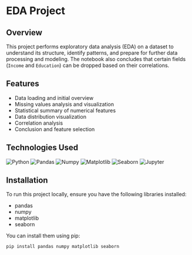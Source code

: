 # EDA Project

## Overview
This project performs exploratory data analysis (EDA) on a dataset to understand its structure, identify patterns, and prepare for further data processing and modeling. The notebook also concludes that certain fields (`Income` and `Education`) can be dropped based on their correlations.

## Features
- Data loading and initial overview
- Missing values analysis and visualization
- Statistical summary of numerical features
- Data distribution visualization
- Correlation analysis
- Conclusion and feature selection

## Technologies Used
![Python](https://skillicons.dev/icons?i=python)
![Pandas](https://skillicons.dev/icons?i=pandas)
![Numpy](https://skillicons.dev/icons?i=python)
![Matplotlib](https://skillicons.dev/icons?i=python)
![Seaborn](https://skillicons.dev/icons?i=python)
![Jupyter](https://skillicons.dev/icons?i=jupyter)

## Installation
To run this project locally, ensure you have the following libraries installed:
- pandas
- numpy
- matplotlib
- seaborn

You can install them using pip:

```console
pip install pandas numpy matplotlib seaborn
```
